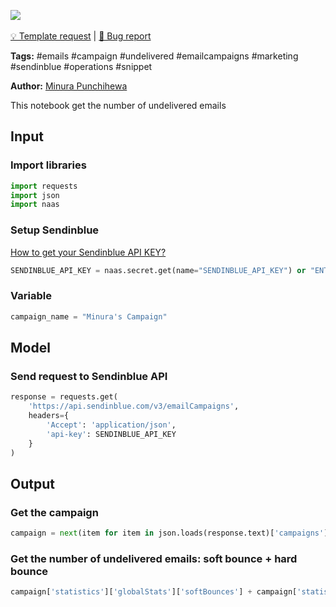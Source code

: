<a href="https://app.naas.ai/user-redirect/naas/downloader?url=https://raw.githubusercontent.com/jupyter-naas/awesome-notebooks/master/Sendinblue/Sendinblue_Get_no_of_undelivered_emails.ipynb" target="_parent"><img src="https://naasai-public.s3.eu-west-3.amazonaws.com/open_in_naas.svg"/></a><br><br><a href="https://github.com/jupyter-naas/awesome-notebooks/issues/new?assignees=&labels=&template=template-request.md&title=Tool+-+Action+of+the+notebook+">💡 Template request</a> | <a href="https://github.com/jupyter-naas/awesome-notebooks/issues/new?assignees=&labels=bug&template=bug_report.md&title=Sendinblue+-+Get+no+of+undelivered+emails:+Error+short+description">🚨 Bug report</a>

**Tags:** #emails #campaign #undelivered #emailcampaigns #marketing #sendinblue #operations #snippet

**Author:** [Minura Punchihewa](https://www.linkedin.com/in/minurapunchihewa/)

This notebook get the number of undelivered emails

## Input

### Import libraries


```python
import requests
import json
import naas
```

### Setup Sendinblue
[How to get your Sendinblue API KEY?](https://developers.sendinblue.com/docs#:~:text=Generate%20your%20API%20key%20to,key%20%60api%2Dkey%60.)


```python
SENDINBLUE_API_KEY = naas.secret.get(name="SENDINBLUE_API_KEY") or "ENTER_YOUR_SENDINBLUE_API_KEY"
```

### Variable


```python
campaign_name = "Minura's Campaign"
```

## Model

### Send request to Sendinblue API


```python
response = requests.get(
    'https://api.sendinblue.com/v3/emailCampaigns',
    headers={
        'Accept': 'application/json',
        'api-key': SENDINBLUE_API_KEY
    }
)
```

## Output

### Get the campaign


```python
campaign = next(item for item in json.loads(response.text)['campaigns'] if item["name"] == campaign_name)
```

### Get the number of undelivered emails: soft bounce + hard bounce


```python
campaign['statistics']['globalStats']['softBounces'] + campaign['statistics']['globalStats']['hardBounces']
```
